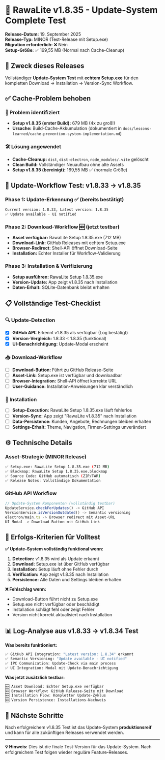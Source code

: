# 🧪 RawaLite v1.8.35 - Update-System Complete Test

**Release-Datum:** 19. September 2025  
**Release-Typ:** MINOR (Test-Release mit Setup.exe)  
**Migration erforderlich:** ❌ Nein  
**Setup-Größe:** ✅ 169,55 MB (Normal nach Cache-Cleanup)

## 🎯 Zweck dieses Releases

Vollständiger **Update-System Test** mit **echtem Setup.exe** für den kompletten Download → Installation → Version-Sync Workflow.

## ✅ Cache-Problem behoben

### 🐛 Problem identifiziert
- **Setup v1.8.35 (erster Build):** 679 MB (4x zu groß!)
- **Ursache:** Build-Cache-Akkumulation (dokumentiert in `docs/lessons-learned/cache-prevention-system-implementation.md`)

### 🛠️ Lösung angewendet
- **Cache-Cleanup:** `dist`, `dist-electron`, `node_modules/.vite` gelöscht
- **Clean Build:** Vollständiger Neuaufbau ohne alte Assets
- **Setup v1.8.35 (bereinigt):** 169,55 MB ✅ (normale Größe)

## 🔄 Update-Workflow Test: v1.8.33 → v1.8.35

### Phase 1: Update-Erkennung ✅ (bereits bestätigt)
```bash
Current version: 1.8.33, Latest version: 1.8.35
✅ Update available - UI notified
```

### Phase 2: Download-Workflow 🆕 (jetzt testbar)
- **Asset verfügbar:** RawaLite Setup 1.8.35.exe (712 MB)
- **Download-Link:** GitHub Releases mit echtem Setup.exe
- **Browser-Redirect:** Shell-API öffnet Download-Seite
- **Installation:** Echter Installer für Workflow-Validierung

### Phase 3: Installation & Verifizierung
- **Setup ausführen:** RawaLite Setup 1.8.35.exe
- **Version-Update:** App zeigt v1.8.35 nach Installation
- **Daten-Erhalt:** SQLite-Datenbank bleibt erhalten

## 📋 Vollständige Test-Checklist

### 🔍 Update-Detection
- [x] **GitHub API:** Erkennt v1.8.35 als verfügbar (Log bestätigt)
- [x] **Version-Vergleich:** 1.8.33 < 1.8.35 (funktional)
- [x] **UI-Benachrichtigung:** Update-Modal erscheint

### 📥 Download-Workflow  
- [ ] **Download-Button:** Führt zu GitHub Release-Seite
- [ ] **Asset-Link:** Setup.exe ist verfügbar und downloadbar
- [ ] **Browser-Integration:** Shell-API öffnet korrekte URL
- [ ] **User-Guidance:** Installation-Anweisungen klar verständlich

### 🔧 Installation
- [ ] **Setup-Execution:** RawaLite Setup 1.8.35.exe läuft fehlerlos
- [ ] **Version-Sync:** App zeigt "RawaLite v1.8.35" nach Installation  
- [ ] **Data-Persistence:** Kunden, Angebote, Rechnungen bleiben erhalten
- [ ] **Settings-Erhalt:** Theme, Navigation, Firmen-Settings unverändert

## ⚙️ Technische Details

### Asset-Strategie (MINOR Release)
```bash
✅ Setup.exe: RawaLite Setup 1.8.35.exe (712 MB)
✅ Blockmap: RawaLite Setup 1.8.35.exe.blockmap
✅ Source Code: GitHub automatisch (ZIP/TAR)
✅ Release Notes: Vollständige Dokumentation
```

### GitHub API Workflow
```typescript
// Update-System Komponenten (vollständig testbar)
UpdateService.checkForUpdates() -> GitHub API
VersionService.isVersionOutdated() -> Semantic versioning
electron/main.ts -> Browser redirect mit Asset-URL
UI Modal -> Download-Button mit GitHub-Link
```

## 🎯 Erfolgs-Kriterien für Volltest

**✅ Update-System vollständig funktional wenn:**
1. **Detection:** v1.8.35 wird als Update erkannt
2. **Download:** Setup.exe ist über GitHub verfügbar  
3. **Installation:** Setup läuft ohne Fehler durch
4. **Verification:** App zeigt v1.8.35 nach Installation
5. **Persistence:** Alle Daten und Settings bleiben erhalten

**❌ Fehlschlag wenn:**
- Download-Button führt nicht zu Setup.exe
- Setup.exe nicht verfügbar oder beschädigt
- Installation schlägt fehl oder zeigt Fehler
- Version nicht korrekt aktualisiert nach Installation

## 📊 Log-Analyse aus v1.8.33 → v1.8.34 Test

**Was bereits funktioniert:**
```bash
✅ GitHub API Integration: "Latest version: 1.8.34" erkannt
✅ Semantic Versioning: "Update available - UI notified"
✅ IPC Communication: Update-Check via main process
✅ UI Integration: Modal mit Update-Benachrichtigung
```

**Was jetzt zusätzlich testbar:**
```bash
🆕 Asset Download: Echter Setup.exe verfügbar
🆕 Browser Workflow: GitHub Release-Seite mit Download
🆕 Installation Flow: Kompletter Update-Zyklus
🆕 Version Persistence: Installations-Nachweis
```

## 🚀 Nächste Schritte

Nach erfolgreichem v1.8.35 Test ist das Update-System **produktionsreif** und kann für alle zukünftigen Releases verwendet werden.

---

**💡 Hinweis:** Dies ist die finale Test-Version für das Update-System. Nach erfolgreichem Test folgen wieder reguläre Feature-Releases.
